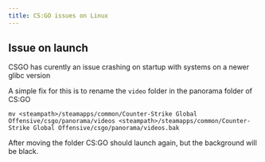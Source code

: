 ```yaml
---
title: CS:GO issues on Linux
---
```


## Issue on launch

CSGO has curently an issue crashing on startup with systems on a newer glibc version

A simple fix for this is to rename the `video` folder in the panorama folder of CS:GO

```
mv <steampath>/steamapps/common/Counter-Strike Global Offensive/csgo/panorama/videos <steampath>/steamapps/common/Counter-Strike Global Offensive/csgo/panorama/videos.bak
```

After moving the folder CS:GO should launch again, but the background will be black.
